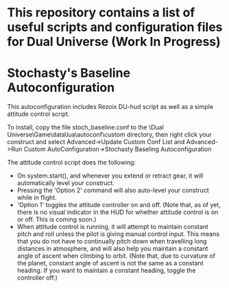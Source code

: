 # This repository contains a list of useful scripts and configuration files for Dual Universe (Work In Progress)

# Stochasty's Baseline Autoconfiguration

This autoconfiguration includes Rezoix DU-hud script as well as a simple attitude control script.

To install, copy the file stoch_baseline.conf to the \Dual Universe\Game\data\lua\autoconf\custom directory, then right click your construct and select Advanced->Update Custom Conf List and Advanced->Run Custom AutoConfiguration->Stochasty Baseling Autoconfiguration

The attitude control script does the following:
- On system.start(), and whenever you extend or retract gear, it will automatically level your construct.
- Pressing the 'Option 2' command will also auto-level your construct while in flight.
- 'Option 1' toggles the attitude controller on and off. (Note that, as of yet, there is no visual indicator in the HUD for whether attitude control is on or off.  This is coming soon.)
- When attitude control is running, it will attempt to maintain constant pitch and roll unless the pilot is giving manual control input.  This means that you do not have to continually pitch down when travelling long distances in atmosphere, and will also help you maintain a constant angle of ascent when climbing to orbit. (Note that, due to curvature of the planet, constant angle of ascent is not the same as a constant heading.  If you want to maintain a constant heading, toggle the controller off.)
